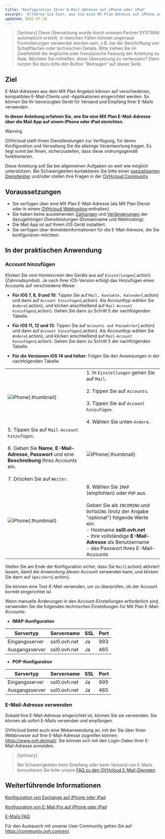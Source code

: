 ```yaml
---
title: 'Konfiguration Ihrer E-Mail-Adresse auf iPhone oder iPad'
excerpt: 'Erfahren Sie hier, wie Sie eine MX Plan Adresse auf iPhone oder iPad einrichten'
updated: 2022-07-20
---
```


> [!primary]
> Diese Übersetzung wurde durch unseren Partner SYSTRAN automatisch erstellt. In manchen Fällen können ungenaue Formulierungen verwendet worden sein, z.B. bei der Beschriftung von Schaltflächen oder technischen Details. Bitte ziehen Sie im Zweifelsfall die englische oder französische Fassung der Anleitung zu Rate. Möchten Sie mithelfen, diese Übersetzung zu verbessern? Dann nutzen Sie dazu bitte den Button "Beitragen" auf dieser Seite.
>

## Ziel

E-Mail-Adressen aus dem MX Plan Angebot können auf verschiedenen, kompatiblen E-Mail-Clients und -Applikationen eingerichtet werden. So können Sie Ihr bevorzugtes Gerät für Versand und Empfang Ihrer E-Mails verwenden.

**In dieser Anleitung erfahren Sie, wie Sie eine MX Plan E-Mail-Adresse über die Mail App auf einem iPhone oder iPad einrichten.**

> [!warning]
> OVHcloud stellt Ihnen Dienstleistungen zur Verfügung, für deren Konfiguration und Verwaltung Sie die alleinige Verantwortung tragen. Es liegt somit bei Ihnen, sicherzustellen, dass diese ordnungsgemäß funktionieren.
>
> Diese Anleitung soll Sie bei allgemeinen Aufgaben so weit wie möglich unterstützen. Bei Schwierigkeiten kontaktieren Sie bitte einen [spezialisierten Dienstleister](https://partner.ovhcloud.com/de/directory/) und/oder stellen Ihre Fragen in der [OVHcloud Community](https://community.ovh.com/en/).
>

## Voraussetzungen

- Sie verfügen über eine MX Plan E-Mail-Adresse (als MX Plan Dienst oder in einem [OVHcloud Webhosting](/links/web/hosting) enthalten).
- Sie haben keine ausstehenden [Zahlungen](/pages/account_and_service_management/managing_billing_payments_and_services/invoice_management#pay-bills) und [Verlängerungen](/pages/account_and_service_management/managing_billing_payments_and_services/how_to_use_automatic_renewal#renewal-management) der dazugehörigen Dienstleistungen (Domainname und Webhosting).
- Die Mail App ist auf Ihrem iOS Gerät installiert.
- Sie verfügen über Anmeldeinformationen für die E-Mail-Adresse, die Sie konfigurieren möchten.

## In der praktischen Anwendung

### Account hinzufügen

Klicken Sie vom Homescreen des Geräts aus auf `Einstellungen`{.action} (Zahnradsymbol). Je nach Ihrer iOS-Version erfolgt das Hinzufügen eines Accounts auf verschiedene Weise:

- **Für iOS 7, 8, 9 und 10**: Tippen Sie auf `Mail, Kontakte, Kalender`{.action} und dann auf `Account hinzufügen`{.action}. Als Accounttyp wählen Sie `Andere`{.action}, und klicken anschließend auf `Mail-Account hinzufügen`{.action}. Gehen Sie dann zu Schritt 5 der nachfolgenden Tabelle.

- **Für iOS 11, 12 und 13**: Tippen Sie auf `Accounts und Passwörter`{.action} und dann auf `Account hinzufügen`{.action}. Als Accounttyp wählen Sie `Andere`{.action}, und klicken anschließend auf `Mail-Account hinzufügen`{.action}. Gehen Sie dann zu Schritt 5 der nachfolgenden Tabelle.

- **Für die Versionen iOS 14 und höher**: Folgen Sie den Anweisungen in der nachfolgenden Tabelle.

| | |
|---|---|
|![iPhone](images/configuration-mail-ios-step01.gif){.thumbnail}|1. In `Einstellungen` gehen Sie auf `Mail`. <br><br> 2. Tippen Sie auf `Accounts`.<br><br> 3. Tippen Sie auf `Account hinzufügen`.<br><br> 4. Wählen Sie unten `Andere`.|
|5. Tippen Sie auf `Mail-Account hinzufügen`.<br><br>6. Geben Sie **Name**, **E-Mail-Adresse**, **Passwort** und eine **Beschreibung** Ihres Accounts ein.<br><br>7. Drücken Sie auf `Weiter`.|![iPhone](images/configuration-mail-ios-step02.png){.thumbnail}|
|![iPhone](images/configuration-mail-ios-step03.png){.thumbnail}|8. Wählen Sie `IMAP` (empfohlen) oder `POP` aus.<br><br>Geben Sie als `INCOMING` und `OUTGOING` (trotz der Angabe "optional") folgende Werte ein: <br>- Hostname **ssl0.ovh.net** <br>- Ihre vollständige **E-Mail-Adresse** als Benutzername <br>- das Passwort Ihres E-Mail-Accounts|

Stellen Sie am Ende der Konfiguration sicher, dass Sie `Mail`{.action} aktiviert lassen, damit die Anwendung diesen Account verwenden kann, und klicken Sie dann auf `Speichern`{.action}.

Sie können eine Test-E-Mail versenden, um zu überprüfen, ob der Account korrekt eingerichtet ist.

Wenn manuelle Änderungen in den Account-Einstellungen erforderlich sind, verwenden Sie die folgenden technischen Einstellungen für MX Plan E-Mail-Accounts:

- **IMAP-Konfiguration**

|Servertyp|Servername|SSL|Port|
|---|---|---|---|
|Eingangsserver|ssl0.ovh.net|Ja|993|
|Ausgangsserver|ssl0.ovh.net|Ja|465|

- **POP-Konfiguration**

|Servertyp|Servername|SSL|Port|
|---|---|---|---|
|Eingangsserver|ssl0.ovh.net|Ja|995|
|Ausgangsserver|ssl0.ovh.net|Ja|465|

### E-Mail-Adresse verwenden

Sobald Ihre E-Mail-Adresse eingerichtet ist, können Sie sie verwenden. Sie können ab sofort E-Mails versenden und empfangen.

OVHcloud bietet auch eine Webanwendung an, mit der Sie über Ihren Webbrowser auf Ihre E-Mail-Adresse zugreifen können: <https://www.ovh.de/mail/>. Sie können sich mit den Login-Daten Ihrer E-Mail-Adresse anmelden.

> [!primary]
>
> Bei Schwierigkeiten beim Empfang oder beim Versand von E-Mails konsultieren Sie bitte unsere [FAQ zu den OVHcloud E-Mail-Diensten](/pages/web_cloud/email_and_collaborative_solutions/mx_plan/faq-emails).
>

## Weiterführende Informationen

[Konfiguration von Exchange auf iPhone oder iPad](/pages/web_cloud/email_and_collaborative_solutions/microsoft_exchange/how_to_configure_ios)

[Konfiguration von E-Mail Pro auf iPhone oder iPad](/pages/web_cloud/email_and_collaborative_solutions/email_pro/how_to_configure_ios)

[E-Mails FAQ](/pages/web_cloud/email_and_collaborative_solutions/mx_plan/faq-emails)

Für den Austausch mit unserer User Community gehen Sie auf <https://community.ovh.com/en/>.

